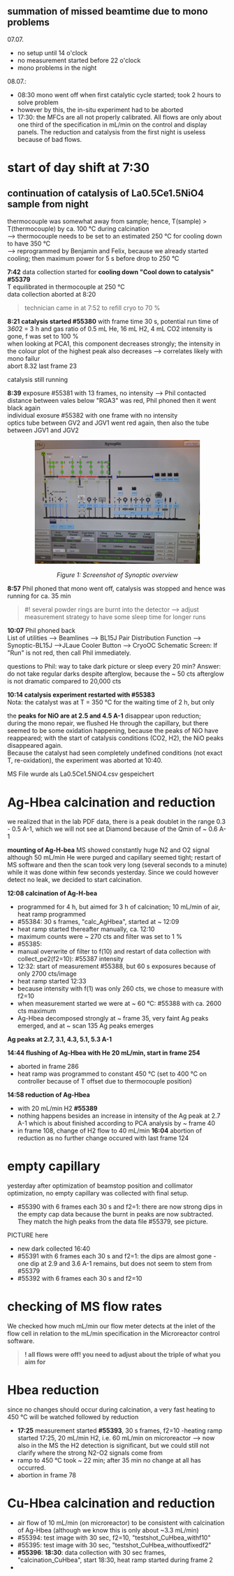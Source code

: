 ## summation of missed beamtime due to mono problems ##
07.07.
- no setup until 14 o'clock
- no measurement started before 22 o'clock
- mono problems in the night <br>

08.07.:
- 08:30 mono went off when first catalytic cycle started; took 2 hours to solve problem
- however by this, the in-situ experiment had to be aborted
- 17:30: the MFCs are all not properly calibrated. All flows are only about one third of the specification in mL/min on the control and display panels. The reduction and catalysis from the first night is useless because of bad flows.

# start of day shift at 7:30 #

## continuation of catalysis of La0.5Ce1.5NiO4 sample from night ##
thermocouple was somewhat away from sample; hence, T(sample) > T(thermocouple) by ca. 100 °C during calcination <br>
  --> thermocouple needs to be set to an estimated 250 °C for cooling down to have 350 °C<br>
  --> reprogrammed by Benjamin and Felix, because we already started cooling; then maximum power for 5 s before drop to 250 °C <br>

**7:42** data collection started for **cooling down "Cool down to catalysis" #55379** <br>
T equilibrated in thermocouple at 250 °C<br>
data collection aborted at 8:20<br>

> technician came in at 7:52 to refill cryo to 70 %

**8:21 catalysis started #55380** with frame time 30 s, potential run time of 3*60*2 = 3 h and gas ratio of 0.5 mL He, 16 mL H2, 4 mL CO2
intensity is gone, f was set to 100 %<br>
when looking at PCA1, this component decreases strongly; the intensity in the colour plot of the highest peak also decreases --> correlates likely with mono failur <br>
abort 8.32 last frame 23 <br>

catalysis still running

**8:39** exposure #55381 with 13 frames, no intensity --> Phil contacted<br>
distance between vales below "RGA3" was red, Phil phoned then it went black again<br>
individual exosure #55382 with one frame with no intensity<br>
optics tube between GV2 and JGV1 went red again, then also the tube between JGV1 and JGV2<br>
<div style="text-align:center">
    <img src="./20230708_085250.jpg" alt="Photo of the problem" style =width:75%>
    <p><em>Figure 1: Screenshot of Synoptic overview</em></p>
</div>


**8:57** Phil phoned that mono went off, catalysis was stopped and hence was running for ca. 35 min

> #! several powder rings are burnt into the detector --> adjust measurement strategy to have some sleep time for longer runs

**10:07** Phil phoned back <br>
List of utilities --> Beamlines --> BL15J Pair Distribution Function --> Synoptic-BL15J -->JLaue Cooler Button --> CryoOC Schematic Screen: If "Run" is not red, then call Phil immediately.

questions to Phil: way to take dark picture or sleep every 20 min? Answer: do not take regular darks despite afterglow, because the ~ 50 cts afterglow is not dramatic compared to 20,000 cts

**10:14 catalysis experiment restarted with #55383** <br> 
Nota: the catalyst was at T = 350 °C for the waiting time of 2 h, but only 
 
the **peaks for NiO are at 2.5 and 4.5 A-1** disappear upon reduction; <br>
during the mono repair, we flushed He through the capillary, but there seemed to be some oxidation happening, because the peaks of NiO have reappeared; with the start of catalysis conditions (CO2, H2), the NiO peaks disappeared again. <br>
Because the catalyst had seen completely undefined conditions (not exact T, re-oxidation), the experiment was aborted at 10:40.

MS File wurde als La0.5Ce1.5NiO4.csv gespeichert

# Ag-Hbea calcination and reduction #

we realized that in the lab PDF data, there is a peak doublet in the range 0.3 - 0.5 A-1, which we will not see at Diamond because of the Qmin of ~ 0.6 A-1

**mounting of Ag-H-bea**
MS showed constantly huge N2 and O2 signal although 50 mL/min He were purged and capillary seemed tight; restart of MS software and then the scan took very long (several seconds to a minute) while it was done within few seconds yesterday.
Since we could however detect no leak, we decided to start calcination.

**12:08 calcination of Ag-H-bea**
- programmed for 4 h, but aimed for 3 h of calcination; 10 mL/min of air, heat ramp programmed
- #55384: 30 s frames, "calc_AgHbea", started at ~ 12:09
- heat ramp started thereafter manually, ca. 12:10
- maximum counts were ~ 270 cts and filter was set to 1 %
- #55385: 
- manual overwrite of filter to f(10) and restart of data collection with collect_pe2(f2=10): #55387 intensity 
- 12:32: start of measurement #55388, but 60 s exposures because of only 2700 cts/image
- heat ramp started 12:33
- because intensity with f(1) was only 260 cts, we chose to measure with f2=10
- when measurement started we were at ~ 60 °C: #55388  with ca. 2600 cts maximum
- Ag-Hbea decomposed strongly at ~ frame 35, very faint Ag peaks emerged, and at ~ scan 135 Ag peaks emerges

**Ag peaks at 2.7, 3.1, 4.3, 5.1, 5.3 A-1**

**14:44 flushing of Ag-Hbea with He 20 mL/min, start in frame 254** <br>
- aborted in frame 286
- heat ramp was programmed to constant 450 °C (set to 400 °C on controller because of T offset due to thermocouple position)

**14:58 reduction of Ag-Hbea** 
- with 20 mL/min H2 **#55389**
- nothing happens besides an increase in intensity of the Ag peak at 2.7 A-1 which is about finished according to PCA analysis by ~ frame 40
- in frame 108, change of H2 flow to 40 mL/min
**16:04** abortion of reduction as no further change occured with last frame 124

# empty capillary #
yesterday after optimization of beamstop position and collimator optimization, no empty capillary was collected with final setup. <br>
- #55390 with 6 frames each 30 s and f2=1: there are now strong dips in the empty cap data because the burnt in peaks are now subtracted. They match the high peaks from the data file #55379, see picture.

PICTURE here

- new dark collected 16:40
- #55391 with 6 frames each 30 s and f2=1: the dips are almost gone - one dip at 2.9 and 3.6 A-1 remains, but does not seem to stem from #55379
- #55392 with 6 frames each 30 s and f2=10
 
# checking of MS flow rates #
We checked how much mL/min our flow meter detects at the inlet of the flow cell in relation to the mL/min specification in the Microreactor control software.
> **! all flows were off! you need to adjust about the triple of what you aim for**

# Hbea reduction #
since no changes should occur during calcination, a very fast heating to 450 °C will be watched followed by reduction
- **17:25** measurement started **#55393**, 30 s frames, f2=10
-heating ramp started 17:25, 20 mL/min H2, i.e. 60 mL/min on microreactor --> now also in the MS the H2 detection is significant, but we could still not clarify where the strong N2-O2 signals come from
- ramp to 450 °C took ~ 22 min; after 35 min no change at all has occurred.
- abortion in frame 78

# Cu-Hbea calcination and reduction #
- air flow of 10 mL/min (on microreactor) to be consistent with calcination of Ag-Hbea (although we know this is only about ~3.3 mL/min)
- #55394: test image with 30 sec, f2=10, "testshot_CuHbea_withf10"
- #55395: test image with 30 sec, "testshot_CuHbea_withoutfixedf2"
- **#55396**: **18:30**: data collection with 30 sec frames, "calcination_CuHbea", start 18:30, heat ramp started during frame 2
- 





  
